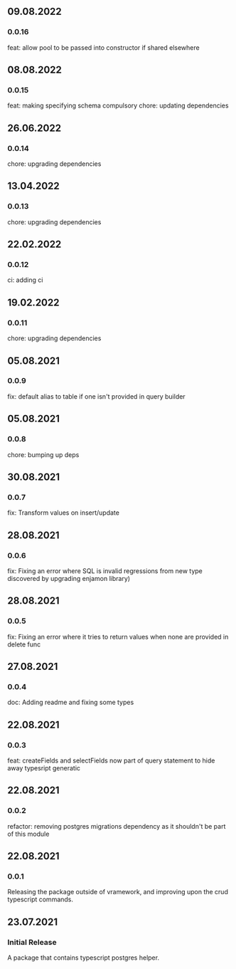 ## 09.08.2022

### 0.0.16

feat: allow pool to be passed into constructor if shared elsewhere

## 08.08.2022

### 0.0.15

feat: making specifying schema compulsory
chore: updating dependencies

## 26.06.2022

### 0.0.14

chore: upgrading dependencies

## 13.04.2022

### 0.0.13

chore: upgrading dependencies

## 22.02.2022

### 0.0.12

ci: adding ci

## 19.02.2022

### 0.0.11

chore: upgrading dependencies

## 05.08.2021

### 0.0.9

fix: default alias to table if one isn't provided in query builder

## 05.08.2021

### 0.0.8

chore: bumping up deps

## 30.08.2021

### 0.0.7

fix: Transform values on insert/update

## 28.08.2021

### 0.0.6

fix: Fixing an error where SQL is invalid regressions from new type discovered by upgrading enjamon library)

## 28.08.2021

### 0.0.5

fix: Fixing an error where it tries to return values when none are provided in delete func

## 27.08.2021

### 0.0.4

doc: Adding readme and fixing some types

## 22.08.2021

### 0.0.3

feat: createFields and selectFields now part of query statement to hide away typesript
generatic

## 22.08.2021

### 0.0.2

refactor: removing postgres migrations dependency as it shouldn't be part of this module

## 22.08.2021

### 0.0.1

Releasing the package outside of vramework, and improving upon the crud typescript commands.

## 23.07.2021

### Initial Release

A package that contains typescript postgres helper.

